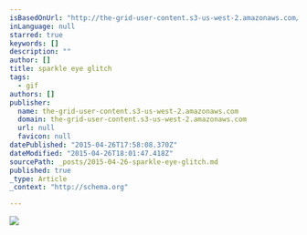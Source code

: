 ```yaml
---
isBasedOnUrl: "http://the-grid-user-content.s3-us-west-2.amazonaws.com/8bf904d4-7a8f-4274-9301-eb76c398a28f.gif"
inLanguage: null
starred: true
keywords: []
description: ""
author: []
title: sparkle eye glitch
tags:
  - gif
authors: []
publisher:
  name: the-grid-user-content.s3-us-west-2.amazonaws.com
  domain: the-grid-user-content.s3-us-west-2.amazonaws.com
  url: null
  favicon: null
datePublished: "2015-04-26T17:58:08.370Z"
dateModified: "2015-04-26T18:01:47.418Z"
sourcePath: _posts/2015-04-26-sparkle-eye-glitch.md
published: true
_type: Article
_context: "http://schema.org"

---
```

![](http://the-grid-user-content.s3-us-west-2.amazonaws.com/8bf904d4-7a8f-4274-9301-eb76c398a28f.gif)